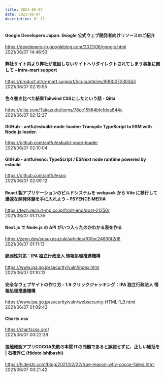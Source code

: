 ```yaml
---
title: 2021-06-07
date: 2021-06-07
description: B! 11
---
```


#### Google Developers Japan: Google 公式ウェブ開発者向けリソースのご紹介
https://developers-jp.googleblog.com/2021/06/google.html<br>
2021/06/07 14:46:53<br>


#### 弊社サイト内より弊社が意図しないサイトへリダイレクトされてしまう事象に関して – intra-mart support
https://product.intra-mart.support/hc/ja/articles/900007230343<br>
2021/06/07 02:19:55<br>


#### 色々書き比べた結果Tailwind CSSにしたという話 - Qiita
https://qiita.com/Takazudo/items/78ee15564bfefdea844c<br>
2021/06/07 02:12:27<br>


#### GitHub - antfu/esbuild-node-loader: Transpile TypeScript to ESM with Node.js loader.
https://github.com/antfu/esbuild-node-loader<br>
2021/06/07 02:10:04<br>


#### GitHub - antfu/esno: TypeScript / ESNext node runtime powered by esbuild
https://github.com/antfu/esno<br>
2021/06/07 02:09:12<br>


#### React 製アプリケーションのビルドシステムを webpack から Vite に移行して爆速な開発体験を手に入れよう – PSYENCE:MEDIA
https://tech.recruit-mp.co.jp/front-end/post-21250/<br>
2021/06/07 01:11:35<br>


#### Next.js で Node.js の API がいつ入ったのかわかる表を作る
https://zenn.dev/sosukesuzuki/articles/f00bc24600f2d8<br>
2021/06/07 01:11:13<br>


#### 脆弱性対策：IPA 独立行政法人 情報処理推進機構
https://www.ipa.go.jp/security/vuln/index.html<br>
2021/06/07 01:10:12<br>


#### 安全なウェブサイトの作り方 - 1.9 クリックジャッキング：IPA 独立行政法人 情報処理推進機構
https://www.ipa.go.jp/security/vuln/websecurity-HTML-1_9.html<br>
2021/06/07 01:09:43<br>


#### Charts.css
https://chartscss.org/<br>
2021/06/07 00:22:38<br>


#### 接触確認アプリCOCOA失敗の本質 ITの問題であると誤認せずに、正しい総括を | 石橋秀仁 (Hideto Ishibashi)
https://hideishi.com/blog/2021/02/22/true-reason-why-cocoa-failed.html<br>
2021/06/07 00:21:42<br>


